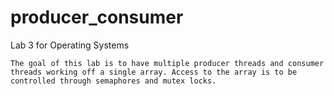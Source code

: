 producer_consumer
=================

Lab 3 for Operating Systems

	The goal of this lab is to have multiple producer threads and consumer threads working off a single array. Access to the array is to be controlled through semaphores and mutex locks.
